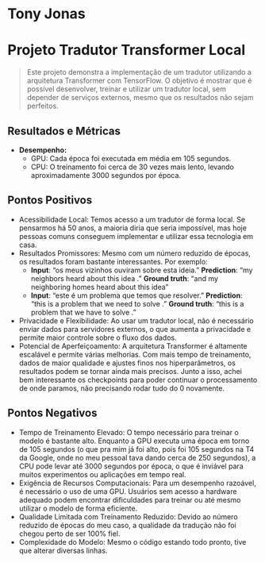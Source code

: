 # Tony Jonas

# Projeto Tradutor Transformer Local

> Este projeto demonstra a implementação de um tradutor utilizando a arquitetura Transformer com TensorFlow. O objetivo é mostrar que é possível desenvolver, treinar e utilizar um tradutor local, sem depender de serviços externos, mesmo que os resultados não sejam perfeitos.

## Resultados e Métricas
- **Desempenho:**
  - GPU: Cada época foi executada em média em 105 segundos.
  - CPU: O treinamento foi cerca de 30 vezes mais lento, levando aproximadamente 3000 segundos por época.

## Pontos Positivos
- Acessibilidade Local: Temos acesso a um tradutor de forma local. Se pensarmos há 50 anos, a maioria diria que seria impossível, mas hoje pessoas comuns conseguem implementar e utilizar essa tecnologia em casa.
- Resultados Promissores: Mesmo com um número reduzido de épocas, os resultados foram bastante interessantes. Por exemplo:
  - **Input**: “os meus vizinhos ouviram sobre esta ideia.”
  **Prediction**: “my neighbors heard about this idea .”
  **Ground truth**: “and my neighboring homes heard about this idea”
  - **Input**: “este é um problema que temos que resolver.”
  **Prediction**: “this is a problem that we need to solve .”
  **Ground truth**: “this is a problem that we have to solve .”
- Privacidade e Flexibilidade: Ao usar um tradutor local, não é necessário enviar dados para servidores externos, o que aumenta a privacidade e permite maior controle sobre o fluxo dos dados.
- Potencial de Aperfeiçoamento: A arquitetura Transformer é altamente escalável e permite várias melhorias. Com mais tempo de treinamento, dados de maior qualidade e ajustes finos nos hiperparâmetros, os resultados podem se tornar ainda mais precisos. Junto a isso, achei bem interessante os checkpoints para poder continuar o processamento de onde paramos, não precisando rodar tudo do 0 novamente.

## Pontos Negativos
- Tempo de Treinamento Elevado: O tempo necessário para treinar o modelo é bastante alto. Enquanto a GPU executa uma época em torno de 105 segundos (o que pra mim já foi alto, pois foi 105 segundos na T4 da Google, onde no meu pessoal tava dando cerca de 250 segundos), a CPU pode levar até 3000 segundos por época, o que é inviável para muitos experimentos ou aplicações em tempo real.
- Exigência de Recursos Computacionais: Para um desempenho razoável, é necessário o uso de uma GPU. Usuários sem acesso a hardware adequado podem encontrar dificuldades para treinar ou até mesmo utilizar o modelo de forma eficiente.
- Qualidade Limitada com Treinamento Reduzido: Devido ao número reduzido de épocas do meu caso, a qualidade da tradução não foi chegou perto de ser 100% fiel.
- Complexidade do Modelo: Mesmo o código estando todo pronto, tive que alterar diversas linhas.
